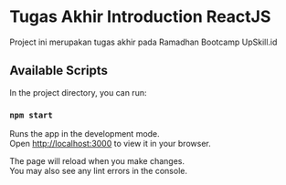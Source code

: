 # Tugas Akhir Introduction ReactJS

Project ini merupakan tugas akhir pada Ramadhan Bootcamp UpSkill.id

## Available Scripts

In the project directory, you can run:

### `npm start`

Runs the app in the development mode.\
Open [http://localhost:3000](http://localhost:3000) to view it in your browser.

The page will reload when you make changes.\
You may also see any lint errors in the console.

